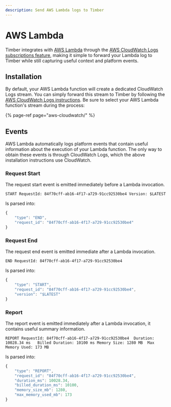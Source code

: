 ```yaml
---
description: Send AWS Lambda logs to Timber
---
```


# AWS Lambda

Timber integrates with [AWS Lambda](https://aws.amazon.com/lambda/) through the [AWS CloudWatch Logs subscriptions feature](https://docs.aws.amazon.com/AmazonCloudWatch/latest/logs/Subscriptions.html), making it simple to forward your Lambda log to Timber while still capturing useful context and platform events.

## Installation

By default, your AWS Lambda function will create a dedicated CloudWatch Logs stream. You can simply forward this stream to Timber by following the [AWS CloudWatch Logs instructions](aws-cloudwatch/#installation). Be sure to select your AWS Lambda function's stream during the process:

{% page-ref page="aws-cloudwatch/" %}

## Events

AWS Lambda automatically logs platform events that contain useful information about the execution of your Lambda function. The only way to obtain these events is through CloudWatch Logs, which the above installation instructions use CloudWatch.

### Request Start

The request start event is emitted immediately before a Lambda invocation.

```text
START RequestId: 84f70cff-ab16-4f17-a729-91cc92530be4 Version: $LATEST
```

Is parsed into:

```javascript
{
    "type": "END",
    "request_id": "84f70cff-ab16-4f17-a729-91cc92530be4"
}
```

### Request End

The request end event is emitted immediate after a Lambda invocation.

```
END RequestId: 84f70cff-ab16-4f17-a729-91cc92530be4
```

Is parsed into:

```javascript
{
    "type": "START",
    "request_id": "84f70cff-ab16-4f17-a729-91cc92530be4",
    "version": "$LATEST"
}
```

### Report

The report event is emitted immediately after a Lambda invocation, it contains useful summary information.

```text
REPORT RequestId: 84f70cff-ab16-4f17-a729-91cc92530be4	Duration: 10028.34 ms	Billed Duration: 10100 ms Memory Size: 1280 MB	Max Memory Used: 173 MB
```

Is parsed into:

```javascript
{
    "type": "REPORT",
    "request_id": "84f70cff-ab16-4f17-a729-91cc92530be4",
    "duration_ms": 10028.34,
    "billed_duration_ms": 10100,
    "memory_size_mb": 1280,
    "max_memory_used_mb": 173
}
```

